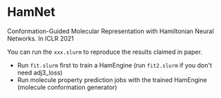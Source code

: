 # HamNet
Conformation-Guided Molecular Representation with Hamiltonian Neural Networks. In ICLR 2021

You can run the `xxx.slurm` to reproduce the results claimed in paper.
- Run `fit.slurm` first to train a HamEngine (run `fit2.slurm` if you don't need adj3_loss)
- Run molecule property prediction jobs with the trained HamEngine (molecule conformation generator)
